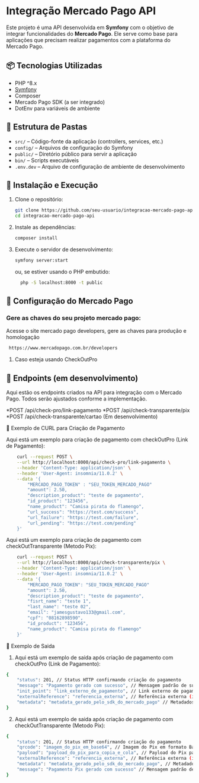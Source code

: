 # Integração Mercado Pago API

Este projeto é uma API desenvolvida em **Symfony** com o objetivo de integrar funcionalidades do **Mercado Pago**. Ele serve como base para aplicações que precisam realizar pagamentos com a plataforma do Mercado Pago.

## 📦 Tecnologias Utilizadas

- PHP ^8.x
- [Symfony](https://symfony.com/)
- Composer
- Mercado Pago SDK (a ser integrado)
- DotEnv para variáveis de ambiente

## 📁 Estrutura de Pastas

- `src/` – Código-fonte da aplicação (controllers, services, etc.)
- `config/` – Arquivos de configuração do Symfony
- `public/` – Diretório público para servir a aplicação
- `bin/` – Scripts executáveis
- `.env.dev` – Arquivo de configuração de ambiente de desenvolvimento

## 🚀 Instalação e Execução

1. Clone o repositório:

   ```bash
   git clone https://github.com/seu-usuario/integracao-mercado-pago-api.git
   cd integracao-mercado-pago-api
   ```

2. Instale as dependências:

   ```bash
   composer install
   ```

3. Execute o servidor de desenvolvimento:

   ```bash
   symfony server:start
   ```

   ou, se estiver usando o PHP embutido:

   ```bash
     php -S localhost:8000 -t public
   ```

## 🔐 Configuração do Mercado Pago

### Gere as chaves do seu projeto mercado pago:

Acesse o site mercado pago developers, gere as chaves para produção e homologação

```bash
 https://www.mercadopago.com.br/developers
```

1. Caso esteja usando CheckOutPro

## 📌 Endpoints (em desenvolvimento)

Aqui estão os endpoints criados na API para integração com o Mercado Pago. Todos serão ajustados conforme a implementação.

*POST /api/check-pro/link-pagamento
*POST /api/check-transparente/pix
\*POST /api/check-transparente/cartao (Em desenvolvimento)

📝 Exemplo de CURL para Criação de Pagamento

Aqui está um exemplo para criação de pagamento com checkOutPro (Link de Pagamento):

```bash
    curl --request POST \
    --url http://localhost:8000/api/check-pro/link-pagamento \
    --header 'Content-Type: application/json' \
    --header 'User-Agent: insomnia/11.0.2' \
    --data '{
        "MERCADO_PAGO_TOKEN" : "SEU_TOKEN_MERCADO_PAGO"
        "amount": 2.50,
        "description_product": "teste de pagamento",
        "id_product": "123456",
        "name_product": "Camisa pirata do flamengo",
        "url_success": "https://test.com/success",
        "url_failure": "https://test.com/failure",
        "url_pending": "https://test.com/pending"
    }'
```

Aqui está um exemplo para criação de pagamento com checkOutTransparente (Metodo Pix):

```bash
    curl --request POST \
    --url http://localhost:8000/api/check-transparente/pix \
    --header 'Content-Type: application/json' \
    --header 'User-Agent: insomnia/11.0.2' \
    --data '{
        "MERCADO_PAGO_TOKEN": "SEU_TOKEN_MERCADO_PAGO"
        "amount": 2.50,
        "description_product": "teste de pagamento",
        "fisrt_name": "teste 1",
        "last_name": "teste 02",
        "email": "jamesgustavo133@gmail.com",
        "cpf": "08162898590",
        "id_product": "123456",
        "name_product": "Camisa pirata do flamengo"
    }'
```

📝 Exemplo de Saida

1. Aqui está um exemplo de saida após criação de pagamento com checkOutPro (Link de Pagamento):

```bash
{
    "status": 201, // Status HTTP confirmando criação do pagamento
    "message": "Pagamento gerado com sucesso", // Mensagem padrão de sucesso
    "init_point": "link_externo_de_pagamento", // Link externo de pagamento do Mercado Pago
    "externalReference": "referencia_externa", // Referência externa (importante para o banco de dados, usada para rastrear o status do pagamento)
    "metadata": "metadata_gerado_pelo_sdk_do_mercado_pago" // Metadados gerados pelo SDK do Mercado Pago
}

```

2. Aqui está um exemplo de saida após criação de pagamento com checkOutTransparente (Metodo Pix):

```bash
{
    "status": 201, // Status HTTP confirmando criação do pagamento
    "qrcode": "imagem_do_pix_em_base64", // Imagem do Pix em formato Base64
    "payload": "payload_do_pix_para_copia_e_cola", // Payload do Pix para cópia e cola
    "externalReference": "referencia_externa", // Referência externa (importante para o banco de dados, usada para rastrear o status do pagamento)
    "metadata": "metadata_gerado_pelo_sdk_do_mercado_pago", // Metadados gerados pelo SDK do Mercado Pago
    "message": "Pagamento Pix gerado com sucesso" // Mensagem padrão de sucesso
}

```
